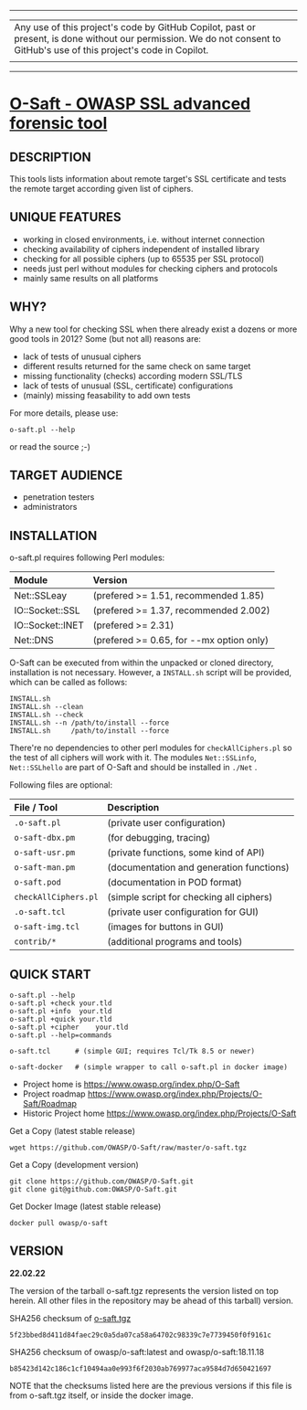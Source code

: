 
----
|   |
|:--|
| Any use of this project's code by GitHub Copilot,  past or present, is done without our permission. We do not consent to GitHub's use of this project's code in Copilot. |
|   |
----

# [ O-Saft - OWASP SSL advanced forensic tool](https://owasp.org/www-project-o-saft/)


## DESCRIPTION

This tools lists  information about remote target's  SSL  certificate
and tests the remote target according given list of ciphers.

## UNIQUE FEATURES

* working in closed environments, i.e. without internet connection
* checking availability of ciphers independent of installed library
* checking for all possible ciphers (up to 65535 per SSL protocol)
* needs just perl without modules for checking ciphers and protocols
* mainly same results on all platforms

## WHY?

Why a new tool for checking SSL  when there already exist a dozens or
more good tools in 2012? Some (but not all) reasons are:
* lack of tests of unusual ciphers
* different results returned for the same check on same target
* missing functionality (checks) according modern SSL/TLS
* lack of tests of unusual (SSL, certificate) configurations
* (mainly) missing feasability to add own tests

For more details, please use:

```
o-saft.pl --help
```
or read the source ;-)

## TARGET AUDIENCE

* penetration testers
* administrators

## INSTALLATION

o-saft.pl requires following Perl modules:

| Module               | Version |
|:---------------------|:--------|
| Net::SSLeay          | (prefered >= 1.51, recommended 1.85)     |
| IO::Socket::SSL      | (prefered >= 1.37, recommended 2.002)    |
| IO::Socket::INET     | (prefered >= 2.31)  |
| Net::DNS             | (prefered >= 0.65, for --mx option only) |

O-Saft  can be executed from within the unpacked or cloned directory,
installation is not necessary. However, a  `INSTALL.sh`  script will be
provided, which can be called as follows:

```
INSTALL.sh
INSTALL.sh --clean
INSTALL.sh --check
INSTALL.sh --n /path/to/install --force
INSTALL.sh     /path/to/install --force
```

There're no dependencies to other perl modules for `checkAllCiphers.pl`
so the test of all ciphers will work with it.
The modules `Net::SSLinfo`, `Net::SSLhello` are part of O-Saft and should
be installed in `./Net` .

Following files are optional:

| File / Tool          | Description |
|:---------------------|:------------|
| `.o-saft.pl`         | (private user configuration) |
| `o-saft-dbx.pm`      | (for debugging, tracing) |
| `o-saft-usr.pm`      | (private functions, some kind of API) |
| `o-saft-man.pm`      | (documentation and generation functions) |
| `o-saft.pod`         | (documentation in POD format) |
| `checkAllCiphers.pl` | (simple script for checking all ciphers) |
| `.o-saft.tcl`        | (private user configuration for GUI) |
| `o-saft-img.tcl`     | (images for buttons in GUI) |
| `contrib/*`          | (additional programs and tools) |

## QUICK START

```
o-saft.pl --help
o-saft.pl +check your.tld
o-saft.pl +info  your.tld
o-saft.pl +quick your.tld
o-saft.pl +cipher    your.tld
o-saft.pl --help=commands

o-saft.tcl      # (simple GUI; requires Tcl/Tk 8.5 or newer)

o-saft-docker   # (simple wrapper to call o-saft.pl in docker image)
```

* Project home is https://www.owasp.org/index.php/O-Saft
* Project roadmap https://www.owasp.org/index.php/Projects/O-Saft/Roadmap
* Historic Project home https://www.owasp.org/index.php/Projects/O-Saft

Get a Copy (latest stable release)
```
wget https://github.com/OWASP/O-Saft/raw/master/o-saft.tgz
```

Get a Copy (development version)
```
git clone https://github.com/OWASP/O-Saft.git
git clone git@github.com:OWASP/O-Saft.git
```

Get Docker Image (latest stable release)
```
docker pull owasp/o-saft
```

## VERSION

**22.02.22**

The version of the tarball  o-saft.tgz  represents the version listed on top
herein. All other files in the repository may be ahead of this tarball) version.

SHA256 checksum of [o-saft.tgz](https://github.com/OWASP/O-Saft/raw/master/o-saft.tgz)
```
5f23bbed8d411d84faec29c0a5da07ca58a64702c98339c7e7739450f0f9161c
```

SHA256 checksum of owasp/o-saft:latest and owasp/o-saft:18.11.18
```
b85423d142c186c1cf10494aa0e993f6f2030ab769977aca9584d7d650421697
```

NOTE that the checksums listed here are the previous versions if this
file is from  o-saft.tgz  itself, or inside the docker image.
